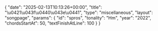 {
    "date": "2025-02-13T10:13:26+00:00",
    "title": "\u0421\u043f\u0440\u043e\u0441",
    "type": "miscellaneous",
    "layout": "songpage",
    "params": {
        "id": "spros",
        "tonality": "Hm",
        "year": "2022",
        "chordsStartAt": 50,
        "textFinishAtLine": 100
    }
}